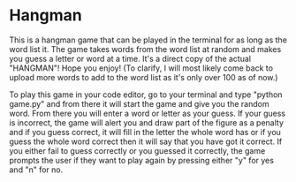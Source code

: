 # Hangman

This is a hangman game that can be played in the terminal for as long as the word list it. The game takes words from the word list at random and makes you guess a letter or word at a time. It's a direct copy of the actual "HANGMAN"! Hope you enjoy! (To clarify, I will most likely come back to upload more words to add to the word list as it's only over 100 as of now.)

To play this game in your code editor, go to your terminal and type "python game.py" and from there it will start the game and give you the random word. From there you will enter a word or letter as your guess. If your guess is incorrect, the game will alert you and draw part of the figure as a penalty and if you guess correct, it will fill in the letter the whole word has or if you guess the whole word correct then it will say that you have got it correct. If you either fail to guess correctly or you guessed it correctly, the game prompts the user if they want to play again by pressing either "y" for yes and "n" for no. 
